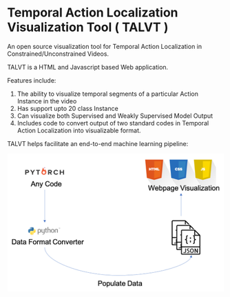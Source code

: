 # Temporal Action Localization Visualization Tool ( TALVT )

An open source visualization tool for Temporal Action Localization in Constrained/Unconstrained Videos.

TALVT is a HTML and Javascript based Web application.



Features include:

1) The ability to visualize temporal segments of a particular Action Instance in the video
2) Has support upto 20 class Instance 
3) Can visualize both Supervised and Weakly Supervised Model Output
4) Includes code to convert output of two standard codes in Temporal Action Localization into visualizable format.


TALVT helps facilitate an end-to-end machine learning pipeline:

<p align="center">
  <img src="https://github.com/sauradip/action_localization_visualization/blob/master/pic/flow.png">
</p>
